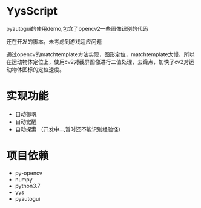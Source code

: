 # YysScript
pyautogui的使用demo,包含了opencv2一些图像识别的代码

还在开发的脚本，未考虑到游戏适应问题

通过opencv的matchtemplate方法实现，图形定位，matchtemplate太慢，所以在运动物体定位上，使用cv2对截屏图像进行二值处理，去躁点，加快了cv2对运动物体图标的定位速度。

# 实现功能
- 自动御魂
- 自动觉醒
- 自动探索 （开发中...,暂时还不能识别经验怪）

# 项目依赖
- py-opencv
- numpy
- python3.7
- yys
- pyautogui
